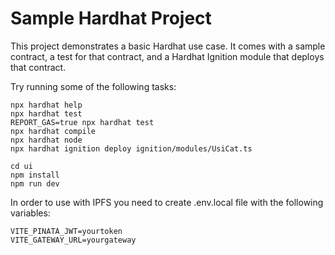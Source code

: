 # Sample Hardhat Project

This project demonstrates a basic Hardhat use case. It comes with a sample contract, a test for that contract, and a Hardhat Ignition module that deploys that contract.

Try running some of the following tasks:

```shell
npx hardhat help
npx hardhat test
REPORT_GAS=true npx hardhat test
npx hardhat compile
npx hardhat node
npx hardhat ignition deploy ignition/modules/UsiCat.ts
```
```shell
cd ui
npm install
npm run dev
```
In order to use with IPFS you need to create .env.local file with the following variables:

```env
VITE_PINATA_JWT=yourtoken
VITE_GATEWAY_URL=yourgateway
```
